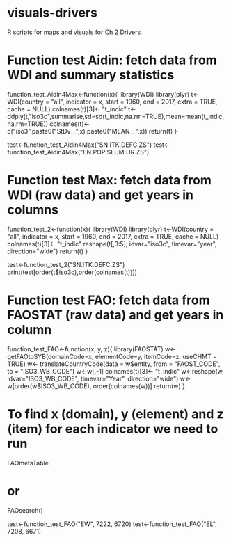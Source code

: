 # visuals-drivers
R scripts for maps and visuals for Ch 2 Drivers


# Function test Aidin: fetch data from WDI and summary statistics
function_test_Aidin4Max<-function(x){
  library(WDI)
  library(plyr)
  t<-WDI(country = "all", indicator = x, start = 1960, end = 2017, extra = TRUE, cache = NULL)
  colnames(t)[3]<- "t_indic"
  t<-ddply(t,"iso3c",summarise,sd=sd(t_indic,na.rm=TRUE),mean=mean(t_indic,na.rm=TRUE))
  colnames(t)<-c("iso3",paste0("StDv__",x),paste0("MEAN__",x))
  return(t)
}

test<-function_test_Aidin4Max("SN.ITK.DEFC.ZS")
test<-function_test_Aidin4Max("EN.POP.SLUM.UR.ZS")


# Function test Max: fetch data from WDI (raw data) and get years in columns
function_test_2<-function(x){
  library(WDI)
  library(plyr)
  t<-WDI(country = "all", indicator = x, start = 1960, end = 2017, extra = TRUE, cache = NULL)
  colnames(t)[3]<- "t_indic"
  reshape(t[,3:5], idvar="iso3c", timevar="year", direction="wide")
  return(t)
}

test<-function_test_2("SN.ITK.DEFC.ZS")
print(test[order(t$iso3c),order(colnames(t))])


# Function test FAO: fetch data from FAOSTAT (raw data) and get years in column
function_test_FAO<-function(x, y, z){
  library(FAOSTAT)
  w<-getFAOtoSYB(domainCode=x, elementCode=y, itemCode=z, useCHMT = TRUE)
  w<- translateCountryCode(data = w$entity, from = "FAOST_CODE", to = "ISO3_WB_CODE")
  w<-w[,-1]
  colnames(t)[3]<- "t_indic"
  w<-reshape(w, idvar="ISO3_WB_CODE", timevar="Year", direction="wide")
  w<-w[order(w$ISO3_WB_CODE), order(colnames(w))]
  return(w)
  }
# To find x (domain), y (element) and z (item) for each indicator we need to run
FAOmetaTable
# or
FAOsearch()

test<-function_test_FAO("EW", 7222, 6720)
test<-function_test_FAO("EL", 7208, 6671)

